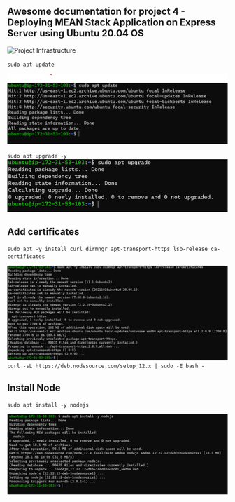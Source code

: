## Awesome documentation for project 4 - Deploying MEAN Stack Application on Express Server using Ubuntu 20.04 OS

![Project Infrastructure](./images/Project-4.jpg)

`sudo apt update`

![Server Update](./images/sudo-apt-update4.png)

`sudo apt upgrade -y`
![Server Upgrade](./images/sudo-apt-upgrade4.png)


## Add certificates

`sudo apt -y install curl dirmngr apt-transport-https lsb-release ca-certificates`

![Add Certificate](./images/add-certificates.png)
`curl -sL https://deb.nodesource.com/setup_12.x | sudo -E bash -`

## Install Node
`sudo apt install -y nodejs`

![Install Nodejs](./images/nodejs.png)


